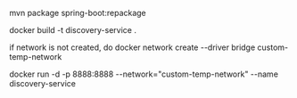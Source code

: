 mvn package spring-boot:repackage

docker build -t discovery-service .

if network is not created, do docker network create --driver bridge custom-temp-network

docker run -d -p 8888:8888 --network="custom-temp-network" --name discovery-service

